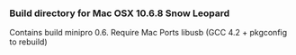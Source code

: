 ### Build directory for Mac OSX 10.6.8 Snow Leopard

Contains build minipro 0.6. Require Mac Ports libusb (GCC 4.2 + pkgconfig to rebuild)
